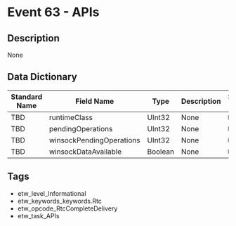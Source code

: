 # Event 63 - APIs

## Description
None

## Data Dictionary
|Standard Name|Field Name|Type|Description|Sample Value|
|---|---|---|---|---|
|TBD|runtimeClass|UInt32|None|`None`|
|TBD|pendingOperations|UInt32|None|`None`|
|TBD|winsockPendingOperations|UInt32|None|`None`|
|TBD|winsockDataAvailable|Boolean|None|`None`|

## Tags
* etw_level_Informational
* etw_keywords_keywords.Rtc
* etw_opcode_RtcCompleteDelivery
* etw_task_APIs